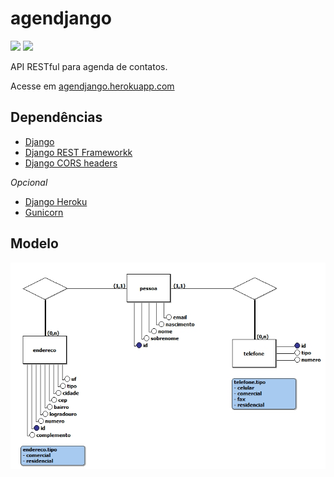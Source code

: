 # agendjango

![](https://img.shields.io/pypi/pyversions/django?style=flat-square)
![](https://img.shields.io/pypi/djversions/djangorestframework?style=flat-square)
 
 API RESTful para agenda de contatos.

 Acesse em [agendjango.herokuapp.com](https://agendjango.herokuapp.com)
 
 ## Dependências
 
 * [Django](https://www.djangoproject.com/download/)
 * [Django REST Frameworkk](https://www.django-rest-framework.org/)
 * [Django CORS headers](https://pypi.org/project/django-cors-headers/)

 _Opcional_
 * [Django Heroku](https://pypi.org/project/django-heroku/)
 * [Gunicorn](https://pypi.org/project/gunicorn/)

 ## Modelo

 ![](/doc/ER.jpg)

